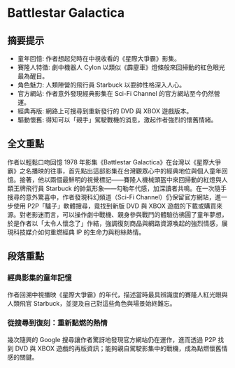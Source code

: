 # Battlestar Galactica

## 摘要提示
- 童年回憶: 作者想起兒時在中視收看的《星際大爭霸》影集。
- 賽隆人特徵: 劇中機器人 Cylon 以類似《霹靂車》燈條般來回掃動的紅色眼光最為醒目。
- 角色魅力: 人類陣營的飛行員 Starbuck 以耍帥性格深入人心。
- 官方網站: 作者意外發現經典影集在 Sci-Fi Channel 的官方網站至今仍然營運。
- 經典再版: 網路上可搜尋到重新發行的 DVD 與 XBOX 遊戲版本。
- 驅動懷舊: 得知可以「親手」駕駛戰機的消息，激起作者強烈的懷舊情緒。

## 全文重點
作者以輕鬆口吻回憶 1978 年影集《Battlestar Galactica》在台灣以《星際大爭霸》之名播映的往事，首先點出這部影集在台灣觀眾心中的經典地位與個人童年回憶。接著，他以兩個最鮮明的視覺標記——賽隆人機械頭盔中來回掃動的紅燈與人類王牌飛行員 Starbuck 的帥氣形象——勾勒年代感，加深讀者共鳴。在一次隨手搜尋的意外驚喜中，作者發現科幻頻道（Sci-Fi Channel）仍保留官方網站，進一步使用 P2P「驢子」軟體搜尋，竟找到新版 DVD 與 XBOX 遊戲的下載或購買來源。對老影迷而言，可以操作劇中戰機、親身參與戰鬥的體驗彷彿圓了童年夢想，於是作者以「太令人懷念了」作結，強調復刻商品與網路資源喚起的強烈情感，展現科技媒介如何重燃經典 IP 的生命力與粉絲熱情。

## 段落重點
### 經典影集的童年記憶
作者回溯中視播映《星際大爭霸》的年代，描述當時最具辨識度的賽隆人紅光眼與人類飛官 Starbuck，並提及自己對這些角色與場景始終難忘。

### 從搜尋到復刻：重新點燃的熱情
幾次隨興的 Google 搜尋讓作者驚訝地發現官方網站仍在運作，進而透過 P2P 找到 DVD 與 XBOX 遊戲的再版資訊；能夠親自駕駛影集中的戰機，成為點燃懷舊情感的關鍵。